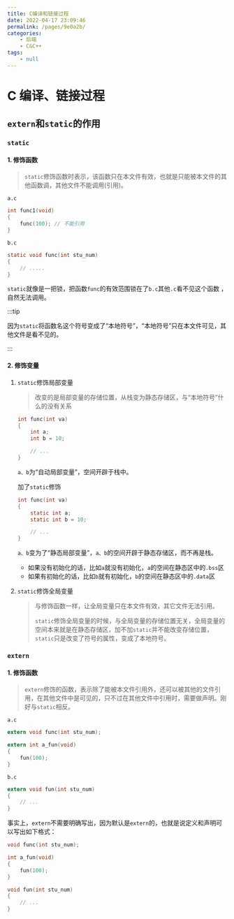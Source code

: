 ```yaml
---
title: C编译和链接过程
date: 2022-04-17 23:09:46
permalink: /pages/9e0a2b/
categories:
    - 后端
    - C&C++
tags:
    - null
---
```


# C 编译、链接过程

## `extern`和`static`的作用

### `static`

#### 1. 修饰函数

> `static`修饰函数时表示，该函数只在本文件有效，也就是只能被本文件的其他函数调，其他文件不能调用(引用)。

`a.c`

```c
int func1(void)
{
    func(100); // 不能引用
}
```

`b.c`

```c
static void func(int stu_num)
{
    // .....
}
```

`static`就像是一把锁，把函数`func`的有效范围锁在了`b.c`其他`.c`看不见这个函数 ，自然无法调用。

:::tip

因为`static`将函数名这个符号变成了“本地符号”，“本地符号”只在本文件可见，其他文件是看不见的。

:::

#### 2. 修饰变量

1.  `static`修饰局部变量

    > 改变的是局部变量的存储位置，从栈变为静态存储区，与“本地符号”什么的没有关系

    ```c
    int func(int va)
    {
        int a;
        int b = 10;

        // ...
    }
    ```

    `a、b`为“自动局部变量”，空间开辟于栈中。

    加了`static`修饰

    ```c
    int func(int va)
    {
        static int a;
        static int b = 10;

        // ...
    }
    ```

    `a、b`变为了“静态局部变量”，`a、b`的空间开辟于静态存储区，而不再是栈。

    -   如果没有初始化的话，比如`a`就没有初始化，`a`的空间在静态区中的`.bss`区
    -   如果有初始化的话，比如`b`就有初始化，`b`的空间在静态区中的`.data`区

2.  `static`修饰全局变量

    > 与修饰函数一样，让全局变量只在本文件有效，其它文件无法引用。
    >
    > `static`修饰全局变量的时候，与全局变量的存储位置无关，全局变量的空间本来就是在静态存储区，加不加`static`并不能改变存储位置，`static`只是改变了符号的属性，变成了本地符号。

### `extern`

#### 1. 修饰函数

> `extern`修饰的函数，表示除了能被本文件引用外，还可以被其他的文件引用，在其他文件中是可见的，只不过在其他文件中引用时，需要做声明。刚好与`static`相反。

`a.c`

```c
extern void func(int stu_num);

extern int a_fun(void)
{
    fun(100);
}
```

`b.c`

```c
extern void fun(int stu_num)
{
    // ...
}
```

事实上，`extern`不需要明确写出，因为默认是`extern`的，也就是说定义和声明可以写出如下格式：

```c
void func(int stu_num);

int a_fun(void)
{
    fun(100);
}
```

```c
void fun(int stu_num)
{
    // ...
}
```
